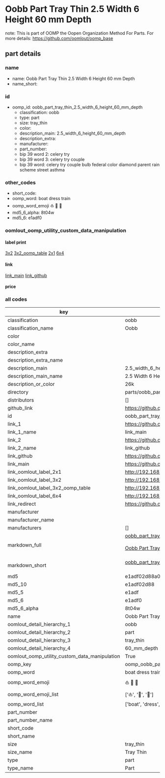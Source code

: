 # Oobb Part Tray Thin 2.5 Width 6 Height 60 mm Depth  

note: This is part of OOMP the Oopen Organization Method For Parts. For more details: https://github.com/oomlout/oomp_base

##  part details
  







### name
* name: Oobb Part Tray Thin 2.5 Width 6 Height 60 mm Depth
* name_short: 
### id
* oomp_id: oobb_part_tray_thin_2.5_width_6_height_60_mm_depth
  * classification: oobb
  * type: part
  * size: tray_thin
  * color: 
  * description_main: 2.5_width_6_height_60_mm_depth
  * description_extra: 
  * manufacturer: 
  * part_number: 
  * bip 39 word 2: celery try
  * bip 39 word 3: celery try couple
  * bip 39 word: celery try couple bulb federal color diamond parent rain scheme street asthma

### other_codes
* short_code: 
* oomp_word: boat dress train
* oomp_word_emoji :boat: :dress: :train:
* md5_6_alpha: 8t04w
* md5_6: e1adf0






### oomlout_oomp_utility_custom_data_manipulation
#### label print
[3x2](http://192.168.1.245:1112/?label=oomp%208t04w)
[3x2_oomp_table](http://192.168.1.108:1112/?label=oomp%208t04w)
[2x1](http://192.168.1.242:1112/?label=oomp%208t04w)
[6x4](http://192.168.1.55:1112/?label=oomp%208t04w)    

#### link

[link_main](https://github.com/oomlout/oomlout_oomp_version_1_messy/tree/main/parts/oobb_part_tray_thin_2.5_width_6_height_60_mm_depth) [link_github](https://github.com/oomlout/oomlout_oomp_version_1_messy/tree/main/parts/oobb_part_tray_thin_2.5_width_6_height_60_mm_depth)                             

#### price







### all codes 
| key | value |  
| --- | --- |  
| classification | oobb |  
| classification_name | Oobb |  
| color |  |  
| color_name |  |  
| description_extra |  |  
| description_extra_name |  |  
| description_main | 2.5_width_6_height_60_mm_depth |  
| description_main_name | 2.5 Width 6 Height 60 mm Depth |  
| description_or_color | 26k |  
| directory | parts/oobb_part_tray_thin_2.5_width_6_height_60_mm_depth |  
| distributors | [] |  
| github_link | https://github.com/oomlout/oomlout_oomp_part_src/tree/main/parts/oobb_part_tray_thin_2.5_width_6_height_60_mm_depth |  
| id | oobb_part_tray_thin_2.5_width_6_height_60_mm_depth |  
| link_1 | https://github.com/oomlout/oomlout_oomp_version_1_messy/tree/main/parts/oobb_part_tray_thin_2.5_width_6_height_60_mm_depth |  
| link_1_name | link_main |  
| link_2 | https://github.com/oomlout/oomlout_oomp_version_1_messy/tree/main/parts/oobb_part_tray_thin_2.5_width_6_height_60_mm_depth |  
| link_2_name | link_github |  
| link_github | https://github.com/oomlout/oomlout_oomp_version_1_messy/tree/main/parts/oobb_part_tray_thin_2.5_width_6_height_60_mm_depth |  
| link_main | https://github.com/oomlout/oomlout_oomp_version_1_messy/tree/main/parts/oobb_part_tray_thin_2.5_width_6_height_60_mm_depth |  
| link_oomlout_label_2x1 | http://192.168.1.242:1112/?label=oomp%208t04w |  
| link_oomlout_label_3x2 | http://192.168.1.245:1112/?label=oomp%208t04w |  
| link_oomlout_label_3x2_oomp_table | http://192.168.1.108:1112/?label=oomp%208t04w |  
| link_oomlout_label_6x4 | http://192.168.1.55:1112/?label=oomp%208t04w |  
| link_redirect | https://github.com/oomlout/oomlout_oomp_version_1_messy/tree/main/parts/oobb_part_tray_thin_2.5_width_6_height_60_mm_depth |  
| manufacturer |  |  
| manufacturer_name |  |  
| manufacturers | [] |  
| markdown_full | [oobb_part_tray_thin_2.5_width_6_height_60_mm_depth](none)<br>[](none)<br>[Oobb Part Tray Thin 2.5 Width 6 Height 60 Mm Depth](none)<br><br> |  
| markdown_short | [oobb_part_tray_thin_2.5_width_6_height_60_mm_depth](none)<br><br> |  
| md5 | e1adf02d88a027a4b6aa31de627a7928 |  
| md5_10 | e1adf02d88 |  
| md5_5 | e1adf |  
| md5_6 | e1adf0 |  
| md5_6_alpha | 8t04w |  
| name | Oobb Part Tray Thin 2.5 Width 6 Height 60 mm Depth |  
| oomlout_detail_hierarchy_1 | oobb |  
| oomlout_detail_hierarchy_2 | part |  
| oomlout_detail_hierarchy_3 | tray_thin |  
| oomlout_detail_hierarchy_4 | 60_mm_depth |  
| oomlout_oomp_utility_custom_data_manipulation | True |  
| oomp_key | oomp_oobb_part_tray_thin_2.5_width_6_height_60_mm_depth |  
| oomp_word | boat dress train |  
| oomp_word_emoji | :boat: :dress: :train: |  
| oomp_word_emoji_list | [':boat:', ':dress:', ':train:'] |  
| oomp_word_list | ['boat', 'dress', 'train'] |  
| part_number |  |  
| part_number_name |  |  
| short_code |  |  
| short_name |  |  
| size | tray_thin |  
| size_name | Tray Thin |  
| type | part |  
| type_name | Part |  
